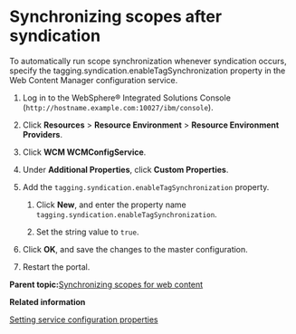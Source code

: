 # Synchronizing scopes after syndication 

To automatically run scope synchronization whenever syndication occurs, specify the tagging.syndication.enableTagSynchronization property in the Web Content Manager configuration service.

1.  Log in to the WebSphere® Integrated Solutions Console \(`http://hostname.example.com:10027/ibm/console`\).

2.  Click **Resources** \> **Resource Environment** \> **Resource Environment Providers**.

3.  Click **WCM WCMConfigService**.

4.  Under **Additional Properties**, click **Custom Properties**.

5.  Add the `tagging.syndication.enableTagSynchronization` property.

    1.  Click **New**, and enter the property name `tagging.syndication.enableTagSynchronization`.

    2.  Set the string value to `true`.

6.  Click **OK**, and save the changes to the master configuration.

7.  Restart the portal.


**Parent topic:**[Synchronizing scopes for web content ](../wcm/wcm_tagrate_syncscope.md)

**Related information**  


[Setting service configuration properties ](../admin-system/adsetcfg.md)

